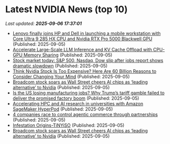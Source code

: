 # Latest NVIDIA News (top 10)
_Last updated: **2025-09-06 17:37:01**_

- [Lenovo finally joins HP and Dell in launching a mobile workstation with Core Ultra 9 285 HX CPU and Nvidia RTX Pro 5000 Blackwell GPU](https://www.techradar.com/pro/lenovo-finally-joins-hp-and-dell-in-launching-a-mobile-workstation-with-core-ultra-9-285-hx-cpu-and-nvidia-rtx-pro-5000-blackwell-gpu) (Published: 2025-09-05)
- [Accelerate Large-Scale LLM Inference and KV Cache Offload with CPU-GPU Memory Sharing](https://developer.nvidia.com/blog/accelerate-large-scale-llm-inference-and-kv-cache-offload-with-cpu-gpu-memory-sharing/) (Published: 2025-09-05)
- [Stock market today: S&P 500, Nasdaq, Dow slip after jobs report shows dramatic slowdown](https://finance.yahoo.com/news/live/stock-market-today-sp-500-nasdaq-dow-slip-after-jobs-report-shows-dramatic-slowdown-172116021.html) (Published: 2025-09-05)
- [Think Nvidia Stock Is Too Expensive? Here Are 60 Billion Reasons to Consider Changing Your Mind](https://biztoc.com/x/b9abaad866c03181) (Published: 2025-09-05)
- [Broadcom stock soars as Wall Street cheers AI chips as ‘leading alternative’ to Nvidia](https://biztoc.com/x/49e4da17d1c7a7b8) (Published: 2025-09-05)
- [Is the US losing manufacturing jobs? Why Trump’s tariff gamble failed to deliver the promised factory boom](https://economictimes.indiatimes.com/news/international/us/is-the-us-losing-manufacturing-jobs-why-trumps-tariff-gamble-failed-to-deliver-the-promised-factory-boom/articleshow/123723469.cms) (Published: 2025-09-05)
- [Accelerating HPC and AI research in universities with Amazon SageMaker HyperPod](https://aws.amazon.com/blogs/machine-learning/accelerating-hpc-and-ai-research-in-universities-with-amazon-sagemaker-hyperpod/) (Published: 2025-09-05)
- [4 companies race to control agentic commerce through partnerships](https://www.cbinsights.com/research/shopify-openai-google-perplexity-agentic-commerce-partnerships/) (Published: 2025-09-05)
- [Infestation Origins-TiNYiSO](https://post.rlsbb.cc/infestation-origins-tinyiso/) (Published: 2025-09-05)
- [Broadcom stock soars as Wall Street cheers AI chips as ‘leading alternative’ to Nvidia](https://finance.yahoo.com/news/broadcom-stock-soars-as-wall-street-cheers-ai-chips-as-leading-alternative-to-nvidia-165349027.html) (Published: 2025-09-05)
